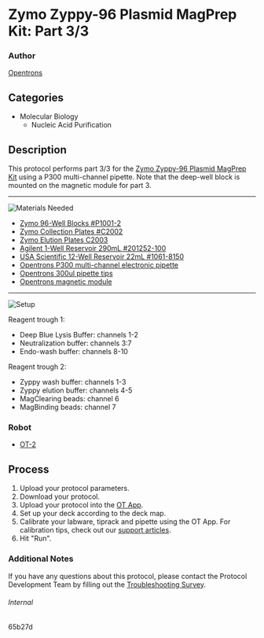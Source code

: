 # Zymo Zyppy-96 Plasmid MagPrep Kit: Part 3/3

### Author
[Opentrons](http://www.opentrons.com/)

## Categories
* Molecular Biology
    * Nucleic Acid Purification

## Description
This protocol performs part 3/3 for the [Zymo Zyppy-96 Plasmid MagPrep Kit](https://www.zymoresearch.com/collections/zyppy-plasmid-kits/products/zyppy-96-plasmid-magprep-kit) using a P300 multi-channel pipette. Note that the deep-well block is mounted on the magnetic module for part 3.

---
![Materials Needed](https://s3.amazonaws.com/opentrons-protocol-library-website/custom-README-images/001-General+Headings/materials.png)

* [Zymo 96-Well Blocks #P1001-2](https://www.zymoresearch.com/products/96-well-block)
* [Zymo Collection Plates #C2002](https://www.zymoresearch.com/products/collection-plate)
* [Zymo Elution Plates C2003](https://www.zymoresearch.com/products/elution-plate)
* [Agilent 1-Well Reservoir 290mL #201252-100](https://www.agilent.com/store/en_US/Prod-201252-100/201252-100)
* [USA Scientific 12-Well Reservoir 22mL #1061-8150](https://www.usascientific.com/12-channel-automation-reservoir.aspx)
* [Opentrons P300 multi-channel electronic pipette](https://shop.opentrons.com/collections/ot-2-pipettes/products/8-channel-electronic-pipette?variant=5984202489885)
* [Opentrons 300ul pipette tips](https://shop.opentrons.com/collections/opentrons-tips/products/opentrons-300ul-tips)
* [Opentrons magnetic module](https://shop.opentrons.com/collections/hardware-modules/products/magdeck)

---
![Setup](https://s3.amazonaws.com/opentrons-protocol-library-website/custom-README-images/001-General+Headings/Setup.png)

Reagent trough 1:
* Deep Blue Lysis Buffer: channels 1-2
* Neutralization buffer: channels 3:7
* Endo-wash buffer: channels 8-10

Reagent trough 2:
* Zyppy wash buffer: channels 1-3
* Zyppy elution buffer: channels 4-5
* MagClearing beads: channel 6
* MagBinding beads: channel 7

### Robot
* [OT-2](https://opentrons.com/ot-2)

## Process
1. Upload your protocol parameters.
2. Download your protocol.
3. Upload your protocol into the [OT App](https://opentrons.com/ot-app).
4. Set up your deck according to the deck map.
5. Calibrate your labware, tiprack and pipette using the OT App. For calibration tips, check out our [support articles](https://support.opentrons.com/en/collections/1559720-guide-for-getting-started-with-the-ot-2).
6. Hit "Run".

### Additional Notes
If you have any questions about this protocol, please contact the Protocol Development Team by filling out the [Troubleshooting Survey](https://protocol-troubleshooting.paperform.co/).

###### Internal
65b27d
